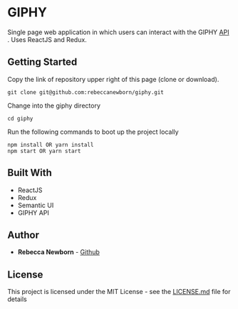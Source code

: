 # GIPHY

Single page web application in which users can interact with the GIPHY [API](https://developers.giphy.com/docs/) . Uses ReactJS and Redux.

## Getting Started

Copy the link of repository upper right of this page (clone or download).

```
git clone git@github.com:rebeccanewborn/giphy.git
```

Change into the giphy directory

```
cd giphy
```

Run the following commands to boot up the project locally

```
npm install OR yarn install
npm start OR yarn start
```

## Built With

* ReactJS
* Redux
* Semantic UI
* GIPHY API

## Author

* **Rebecca Newborn** - [Github](https://github.com/rebeccanewborn)

## License

This project is licensed under the MIT License - see the [LICENSE.md](LICENSE.md) file for details
